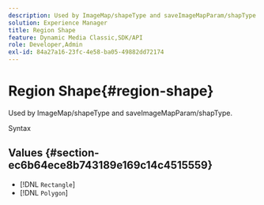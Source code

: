 ```yaml
---
description: Used by ImageMap/shapeType and saveImageMapParam/shapType.
solution: Experience Manager
title: Region Shape
feature: Dynamic Media Classic,SDK/API
role: Developer,Admin
exl-id: 84a27a16-23fc-4e58-ba05-49882dd72174
---
```

# Region Shape{#region-shape}

Used by ImageMap/shapeType and saveImageMapParam/shapType.

 Syntax 

## Values {#section-ec6b64ece8b743189e169c14c4515559}

* [!DNL `Rectangle`] 
* [!DNL `Polygon`]
